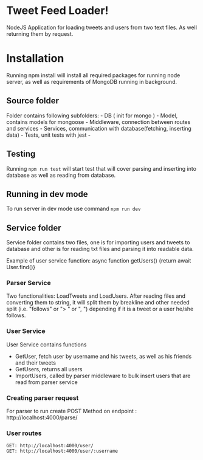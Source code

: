 # Tweet Feed Loader!

NodeJS Application for loading tweets and users from two text files. As well returning them by request.


# Installation

Running npm install will install all required packages for running node server,
as well as requirements of MongoDB running in background.

## Source folder
Folder contains following subfolders:
	 - DB ( init for mongo )
	 - Model, contains models for mongoose
	 - Middleware, connection between routes and services
	 - Services, communication with database(fetching, inserting data)
	 - Tests, unit tests with jest
	 - 
## Testing

Running `npm run test` will start test that will cover parsing and inserting into database as well as reading from database.

## Running in dev mode

To run server in dev mode use command `npm run dev`
## Service folder
Service folder contains two files, one is for importing users and tweets to database and other is for reading txt files and parsing it into readable data.
		
Example of user service function:
    async  function getUsers() {return  await User.find()}
    


### Parser Service
Two functionalities: LoadTweets and LoadUsers.
After reading files and converting them to string, it will split them by breakline and other needed split (i.e. "follows" or "> " or ", ") depending if it is a tweet or a user he/she follows.
### User Service
User Service contains functions

 - GetUser,  fetch user by username and his tweets, as well as his friends and their tweets
 - GetUsers, returns all users
 - ImportUsers, called by parser middleware to bulk insert users that are read from parser service

### Creating parser request

For parser to run create POST Method on endpoint : http://localhost:4000/parse/

### User routes

	GET: http://localhost:4000/user/
	GET: http://localhost:4000/user/:username
	
